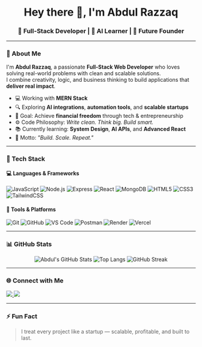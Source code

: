 <h1 align="center">Hey there 👋, I'm Abdul Razzaq</h1>
<h3 align="center">🚀 Full-Stack Developer | 🧠 AI Learner | 💼 Future Founder</h3>

---

### 💫 About Me
I'm **Abdul Razzaq**, a passionate **Full-Stack Web Developer** who loves solving real-world problems with clean and scalable solutions.  
I combine creativity, logic, and business thinking to build applications that **deliver real impact**.

- 💻 Working with **MERN Stack**
- 🔍 Exploring **AI integrations**, **automation tools**, and **scalable startups**
- 🚀 Goal: Achieve **financial freedom** through tech & entrepreneurship
- ⚙️ Code Philosophy: _Write clean. Think big. Build smart._
- 📚 Currently learning: **System Design**, **AI APIs**, and **Advanced React**
- 🎯 Motto: _"Build. Scale. Repeat."_

---

### 🧰 Tech Stack
#### 💻 Languages & Frameworks
![JavaScript](https://img.shields.io/badge/JavaScript-F7DF1E?style=for-the-badge&logo=javascript&logoColor=000)
![Node.js](https://img.shields.io/badge/Node.js-339933?style=for-the-badge&logo=node.js&logoColor=fff)
![Express](https://img.shields.io/badge/Express-000000?style=for-the-badge&logo=express&logoColor=white)
![React](https://img.shields.io/badge/React-61DAFB?style=for-the-badge&logo=react&logoColor=000)
![MongoDB](https://img.shields.io/badge/MongoDB-4EA94B?style=for-the-badge&logo=mongodb&logoColor=fff)
![HTML5](https://img.shields.io/badge/HTML5-E34F26?style=for-the-badge&logo=html5&logoColor=fff)
![CSS3](https://img.shields.io/badge/CSS3-1572B6?style=for-the-badge&logo=css3&logoColor=fff)
![TailwindCSS](https://img.shields.io/badge/TailwindCSS-38B2AC?style=for-the-badge&logo=tailwind-css&logoColor=fff)

#### 🧠 Tools & Platforms
![Git](https://img.shields.io/badge/Git-F05033?style=for-the-badge&logo=git&logoColor=fff)
![GitHub](https://img.shields.io/badge/GitHub-181717?style=for-the-badge&logo=github&logoColor=fff)
![VS Code](https://img.shields.io/badge/VS%20Code-0078D4?style=for-the-badge&logo=visual-studio-code&logoColor=fff)
![Postman](https://img.shields.io/badge/Postman-FF6C37?style=for-the-badge&logo=postman&logoColor=fff)
![Render](https://img.shields.io/badge/Render-46E3B7?style=for-the-badge&logo=render&logoColor=000)
![Vercel](https://img.shields.io/badge/Vercel-000000?style=for-the-badge&logo=vercel&logoColor=fff)

---

### 📊 GitHub Stats
<div align="center">
  
![Abdul's GitHub Stats](https://github-readme-stats.vercel.app/api?username=abdulrazzaq&show_icons=true&theme=radical)
![Top Langs](https://github-readme-stats.vercel.app/api/top-langs/?username=abdulrazzaq&layout=compact&theme=radical)
![GitHub Streak](https://github-readme-streak-stats.herokuapp.com/?user=abdulrazzaq&theme=radical)

</div>

---

### 🌐 Connect with Me
<p align="left">
  <a href="https://linkedin.com/in/abdulrazzaq" target="_blank">
    <img src="https://img.shields.io/badge/LinkedIn-0077B5?style=for-the-badge&logo=linkedin&logoColor=white"/>
  </a>
  <a href="mailto:abdulrazzaq@example.com">
    <img src="https://img.shields.io/badge/Email-D14836?style=for-the-badge&logo=gmail&logoColor=white"/>
  </a>
</p>

---

### ⚡ Fun Fact
> I treat every project like a startup — scalable, profitable, and built to last.

